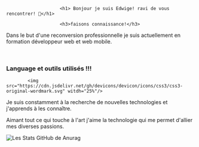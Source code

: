 

                        <h1> Bonjour je suis Edwige! ravi de vous rencontrer! 👋</h1>

                        <h3>faisons connaissance!</h3>

<p> Dans le but d'une reconversion professionnelle je suis actuellement en formation développeur web et web mobile.</p>
<br>
                        <h3> Language et outils utilisés !!! </h3>

            
            <img src="https://cdn.jsdelivr.net/gh/devicons/devicon/icons/css3/css3-original-wordmark.svg" witdh="25%"/>
          
          

<p> Je suis constamment à la recherche de nouvelles technologies et j'apprends à les connaître.</p>
<p> Aimant tout ce qui touche à l'art j'aime la technologie qui me permet d'allier mes diverses passions.</p>




![Les Stats GitHub de Anurag](https://github-readme-stats.vercel.app/api?username=edw70&show_icons=true&theme=radical)

